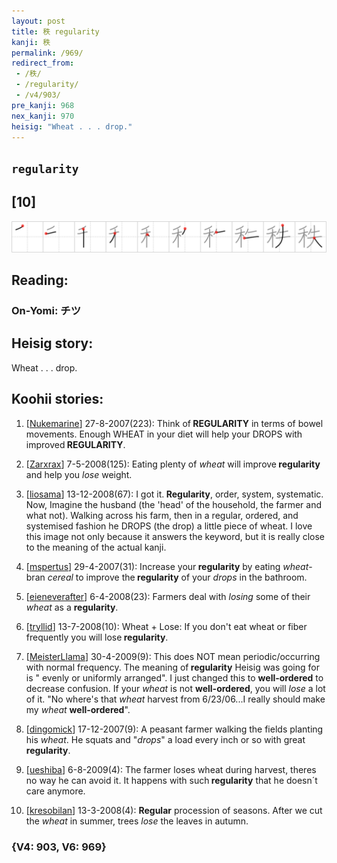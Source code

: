 ```yaml
---
layout: post
title: 秩 regularity
kanji: 秩
permalink: /969/
redirect_from:
 - /秩/
 - /regularity/
 - /v4/903/
pre_kanji: 968
nex_kanji: 970
heisig: "Wheat . . . drop."
---
```


## `regularity`

## [10]

<div class="stroke"><img src="../images/E7A7A9.png" /></div>

## Reading:

### On-Yomi: チツ

## Heisig story:

Wheat . . . drop.

## Koohii stories:

1) [<a href="http://kanji.koohii.com/profile/Nukemarine">Nukemarine</a>] 27-8-2007(223): Think of<strong> REGULARITY</strong> in terms of bowel movements. Enough WHEAT in your diet will help your DROPS with improved<strong> REGULARITY</strong>.

2) [<a href="http://kanji.koohii.com/profile/Zarxrax">Zarxrax</a>] 7-5-2008(125): Eating plenty of <em>wheat</em> will improve<strong> regularity</strong> and help you <em>lose</em> weight.

3) [<a href="http://kanji.koohii.com/profile/liosama">liosama</a>] 13-12-2008(67): I got it.<strong> Regularity</strong>, order, system, systematic. Now, Imagine the husband (the &#039;head&#039; of the household, the farmer and what not). Walking across his farm, then in a regular, ordered, and systemised fashion he DROPS (the drop) a little piece of wheat. I love this image not only because it answers the keyword, but it is really close to the meaning of the actual kanji.

4) [<a href="http://kanji.koohii.com/profile/mspertus">mspertus</a>] 29-4-2007(31): Increase your<strong> regularity</strong> by eating <em>wheat</em>-bran <em>cereal</em> to improve the<strong> regularity</strong> of your <em>drops</em> in the bathroom.

5) [<a href="http://kanji.koohii.com/profile/eieneverafter">eieneverafter</a>] 6-4-2008(23): Farmers deal with <em>losing</em> some of their <em>wheat</em> as a <strong>regularity</strong>.

6) [<a href="http://kanji.koohii.com/profile/tryllid">tryllid</a>] 13-7-2008(10): Wheat + Lose: If you don&#039;t eat wheat or fiber frequently you will lose<strong> regularity</strong>.

7) [<a href="http://kanji.koohii.com/profile/MeisterLlama">MeisterLlama</a>] 30-4-2009(9): This does NOT mean periodic/occurring with normal frequency. The meaning of<strong> regularity</strong> Heisig was going for is &quot; evenly or uniformly arranged&quot;. I just changed this to <strong>well-ordered</strong> to decrease confusion. If your <em>wheat</em> is not <strong>well-ordered</strong>, you will <em>lose</em> a lot of it. &quot;No where&#039;s that <em>wheat</em> harvest from 6/23/06...I really should make my <em>wheat</em> <strong>well-ordered</strong>&quot;.

8) [<a href="http://kanji.koohii.com/profile/dingomick">dingomick</a>] 17-12-2007(9): A peasant farmer walking the fields planting his <em>wheat</em>. He squats and &quot;<em>drops</em>&quot; a load every inch or so with great <strong>regularity</strong>.

9) [<a href="http://kanji.koohii.com/profile/ueshiba">ueshiba</a>] 6-8-2009(4): The farmer loses wheat during harvest, theres no way he can avoid it. It happens with such<strong> regularity</strong> that he doesn´t care anymore.

10) [<a href="http://kanji.koohii.com/profile/kresobilan">kresobilan</a>] 13-3-2008(4): <strong>Regular</strong> procession of seasons. After we cut the <em>wheat</em> in summer, trees <em>lose</em> the leaves in autumn.

### {V4: 903, V6: 969}
